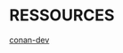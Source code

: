 RESSOURCES
=====


[conan-dev](https://docs.conan.io/2/tutorial/developing_packages/local_package_development_flow.html)